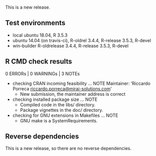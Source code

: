 This is a new release.

## Test environments
* local ubuntu 18.04, R 3.5.3
* ubuntu 14.04 (on travis-ci), R-oldrel 3.4.4, R-release 3.5.3, R-devel
* win-builder R-oldrelease 3.4.4, R-release 3.5.3, R-devel

## R CMD check results

0 ERRORs | 0 WARNINGs | 3 NOTEs

* checking CRAN incoming feasibility ... NOTE
Maintainer: ‘Riccardo Porreca <riccardo.porreca@mirai-solutions.com>’
    * New submission, the maintainer address is correct
* checking installed package size ... NOTE
    * Compiled code in the libs/ directory.
    * Package vignettes in the doc/ directory.
* checking for GNU extensions in Makefiles ... NOTE
    * GNU make is a SystemRequirements.

## Reverse dependencies

This is a new release, so there are no reverse dependencies.
